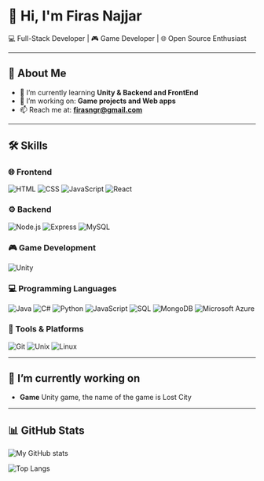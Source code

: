 # 👋 Hi, I'm Firas Najjar

💻 Full-Stack Developer | 🎮 Game Developer | 🌐 Open Source Enthusiast  

---

## 🚀 About Me
- 🌱 I’m currently learning **Unity & Backend and FrontEnd**  
- 🔭 I’m working on: **Game projects and Web apps**  
- 📫 Reach me at: **firasngr@gmail.com**  

---

## 🛠️ Skills  

### 🌐 Frontend  
![HTML](https://img.shields.io/badge/-HTML5-E34F26?logo=html5&logoColor=fff) ![CSS](https://img.shields.io/badge/-CSS3-1572B6?logo=css3&logoColor=fff) ![JavaScript](https://img.shields.io/badge/-JavaScript-F7DF1E?logo=javascript&logoColor=000) ![React](https://img.shields.io/badge/-React-61DAFB?logo=react&logoColor=000)  

### ⚙️ Backend  
![Node.js](https://img.shields.io/badge/-Node.js-339933?logo=node.js&logoColor=fff) ![Express](https://img.shields.io/badge/-Express-000000?logo=express&logoColor=fff) ![MySQL](https://img.shields.io/badge/-MySQL-4479A1?logo=mysql&logoColor=fff)  

### 🎮 Game Development  
![Unity](https://img.shields.io/badge/-Unity-000000?logo=unity&logoColor=fff)  

### 💻 Programming Languages  
![Java](https://img.shields.io/badge/-Java-007396?logo=openjdk&logoColor=fff) ![C#](https://img.shields.io/badge/-C%23-239120?logo=c-sharp&logoColor=fff) ![Python](https://img.shields.io/badge/-Python-3776AB?logo=python&logoColor=fff) ![JavaScript](https://img.shields.io/badge/-JavaScript-F7DF1E?logo=javascript&logoColor=000) ![SQL](https://img.shields.io/badge/-SQL-336791?logo=postgresql&logoColor=fff) ![MongoDB](https://img.shields.io/badge/-MongoDB-47A248?logo=mongodb&logoColor=fff) ![Microsoft Azure](https://img.shields.io/badge/-Azure-0078D4?logo=microsoftazure&logoColor=fff)  

### 🔧 Tools & Platforms  
![Git](https://img.shields.io/badge/-Git-F05032?logo=git&logoColor=fff) ![Unix](https://img.shields.io/badge/-Unix-000000?logo=unix&logoColor=fff) ![Linux](https://img.shields.io/badge/-Linux-FCC624?logo=linux&logoColor=000)  



---

## 🔭 I’m currently working on 
- **Game** Unity game, the name of the game is Lost City

---

## 📊 GitHub Stats
![My GitHub stats](https://github-readme-stats.vercel.app/api?username=firas988&show_icons=true&theme=radical)

![Top Langs](https://github-readme-stats.vercel.app/api/top-langs/?username=firas988&layout=compact&theme=radical)




<!--
**firas988/firas988** is a ✨ _special_ ✨ repository because its `README.md` (this file) appears on your GitHub profile.

Here are some ideas to get you started:


- 🌱 I’m currently learning ...
- 👯 I’m looking to collaborate on ...
- 🤔 I’m looking for help with ...
- 💬 Ask me about ...
- 📫 How to reach me: ...
- 😄 Pronouns: ...
- ⚡ Fun fact: ...
-->
